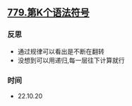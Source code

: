 ## [779.第K个语法符号](https://leetcode.cn/problems/k-th-symbol-in-grammar/description/)
### 反思
- 通过规律可以看出是不断在翻转
- 没想到可以用递归,每一层往下计算就行
### 时间
- 22.10.20